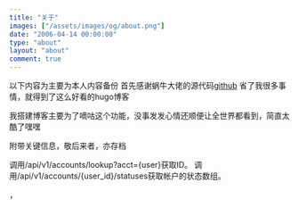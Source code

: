 ```yaml
---
title: "关于"
images: ["/assets/images/og/about.png"]
date: "2006-04-14 00:00:00"
type: "about"
layout: "about"
comment: true
---
```



以下内容为主要为本人内容备份
首先感谢蜗牛大佬的源代码[github](https://github.com/eallion)
省了我很多事情，就得到了这么好看的hugo博客


我搭建博客主要为了嘀咕这个功能，没事发发心情还顺便让全世界都看到，简直太酷了嘿嘿

附带关键信息，敬后来者，亦存档

调用/api/v1/accounts/lookup?acct={user}获取ID。
调用/api/v1/accounts/{user_id}/statuses获取帐户的状态数组。

，

